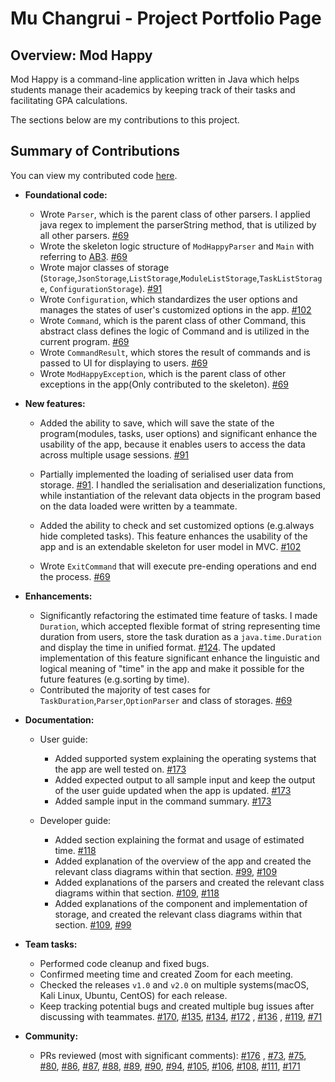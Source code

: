 # Mu Changrui - Project Portfolio Page

## Overview: Mod Happy

Mod Happy is a command-line application written in Java which helps students manage their academics by keeping track of their tasks and facilitating GPA calculations.

The sections below are my contributions to this project.

## Summary of Contributions
You can view my contributed code [here](https://nus-cs2113-ay2122s2.github.io/tp-dashboard/?search=Ch40gRv1-Mu&breakdown=true).

- **Foundational code:**
  - Wrote `Parser`, which is the parent class of other parsers. I applied java regex to implement the parserString method, that is utilized by all other parsers. [#69](https://github.com/AY2122S2-CS2113T-T10-3/tp/pull/69)
  - Wrote the skeleton logic structure of `ModHappyParser` and `Main` with referring to [AB3](https://github.com/se-edu/addressbook-level3). [#69](https://github.com/AY2122S2-CS2113T-T10-3/tp/pull/69)
  - Wrote major classes of storage (`Storage`,`JsonStorage`,`ListStorage`,`ModuleListStorage`,`TaskListStorage`, `ConfigurationStorage`). [#91](https://github.com/AY2122S2-CS2113T-T10-3/tp/pull/91)
  - Wrote `Configuration`, which standardizes the user options and manages the states of user's customized options in the app. [#102](https://github.com/AY2122S2-CS2113T-T10-3/tp/pull/102)
  - Wrote `Command`, which is the parent class of other Command, this abstract class defines the logic of Command and is utilized in the current program. [#69](https://github.com/AY2122S2-CS2113T-T10-3/tp/pull/69)
  - Wrote `CommandResult`, which stores the result of commands and is passed to UI for displaying to users. [#69](https://github.com/AY2122S2-CS2113T-T10-3/tp/pull/69)
  - Wrote `ModHappyException`, which is the parent class of other exceptions in the app(Only contributed to the skeleton). [#69](https://github.com/AY2122S2-CS2113T-T10-3/tp/pull/69)
    

- **New features:**
    - Added the ability to save, which will save the state of the program(modules, tasks, user options) and significant enhance the usability of the app, because it enables users to access the data across multiple usage sessions. [#91](https://github.com/AY2122S2-CS2113T-T10-3/tp/pull/91)

    - Partially implemented the loading of serialised user data from storage. [#91](https://github.com/AY2122S2-CS2113T-T10-3/tp/pull/91). I handled the serialisation and deserialization functions, while instantiation of the relevant data objects in the program based on the data loaded were written by a teammate.
    - Added the ability to check and set customized options (e.g.always hide completed tasks). This feature enhances the usability of the app and is an extendable skeleton for user model in MVC. [#102](https://github.com/AY2122S2-CS2113T-T10-3/tp/pull/102)
    - Wrote `ExitCommand` that will execute pre-ending operations and end the process.  [#69](https://github.com/AY2122S2-CS2113T-T10-3/tp/pull/69)

- **Enhancements:**
    - Significantly refactoring the estimated time feature of tasks. I made `Duration`, which accepted flexible format of string representing time duration from users, store the task duration as a `java.time.Duration` and display the time in unified format. [#124](https://github.com/AY2122S2-CS2113T-T10-3/tp/pull/124). The updated implementation of this feature significant enhance the linguistic and logical meaning of "time" in the app and make it possible for the future features (e.g.sorting by time).
    - Contributed the majority of test cases for `TaskDuration`,`Parser`,`OptionParser` and class of storages. [#69](https://github.com/AY2122S2-CS2113T-T10-3/tp/pull/69)


- **Documentation:**
    - User guide:
        - Added supported system explaining the operating systems that the app are well tested on. [#173](https://github.com/AY2122S2-CS2113T-T10-3/tp/pull/173)
        - Added expected output to all sample input and keep the output of the user guide updated when the app is updated. [#173](https://github.com/AY2122S2-CS2113T-T10-3/tp/pull/173)
        - Added sample input in the command summary. [#173](https://github.com/AY2122S2-CS2113T-T10-3/tp/pull/173)
      
    - Developer guide:
        - Added section explaining the format and usage of estimated time. [#118](https://github.com/AY2122S2-CS2113T-T10-3/tp/pull/118)
        - Added explanation of the overview of the app and created the relevant class diagrams within that section. [#99](https://github.com/AY2122S2-CS2113T-T10-3/tp/pull/99),  [#109](https://github.com/AY2122S2-CS2113T-T10-3/tp/pull/109)
        - Added explanations of the parsers and created the relevant class diagrams within that section.  [#109](https://github.com/AY2122S2-CS2113T-T10-3/tp/pull/109), [#118](https://github.com/AY2122S2-CS2113T-T10-3/tp/pull/118)
        - Added explanations of the component and implementation of storage, and created the relevant class diagrams within that section. [#109](https://github.com/AY2122S2-CS2113T-T10-3/tp/pull/109), [#99](https://github.com/AY2122S2-CS2113T-T10-3/tp/pull/99)

- **Team tasks:**
    - Performed code cleanup and fixed bugs.
    - Confirmed meeting time and created Zoom for each meeting.
    - Checked the releases `v1.0` and `v2.0` on multiple systems(macOS, Kali Linux, Ubuntu, CentOS) for each release.
    - Keep tracking potential bugs and created multiple bug issues after discussing with teammates. [#170](https://github.com/AY2122S2-CS2113T-T10-3/tp/issues/170), [#135](https://github.com/AY2122S2-CS2113T-T10-3/tp/issues/135), [#134](https://github.com/AY2122S2-CS2113T-T10-3/tp/issues/134), [#172](https://github.com/AY2122S2-CS2113T-T10-3/tp/issues/172) , [#136](https://github.com/AY2122S2-CS2113T-T10-3/tp/issues/136) , [#119](https://github.com/AY2122S2-CS2113T-T10-3/tp/issues/119), [#71](https://github.com/AY2122S2-CS2113T-T10-3/tp/issues/71)


- **Community:**
    - PRs reviewed (most with significant comments): [#176](https://github.com/AY2122S2-CS2113T-T10-3/tp/pull/176) , [#73](https://github.com/AY2122S2-CS2113T-T10-3/tp/pull/73), [#75](https://github.com/AY2122S2-CS2113T-T10-3/tp/pull/75), [#80](https://github.com/AY2122S2-CS2113T-T10-3/tp/pull/80), [#86](https://github.com/AY2122S2-CS2113T-T10-3/tp/pull/86), [#87](https://github.com/AY2122S2-CS2113T-T10-3/tp/pull/87), [#88](https://github.com/AY2122S2-CS2113T-T10-3/tp/pull/88), [#89](https://github.com/AY2122S2-CS2113T-T10-3/tp/pull/89), [#90](https://github.com/AY2122S2-CS2113T-T10-3/tp/pull/90), [#94](https://github.com/AY2122S2-CS2113T-T10-3/tp/pull/94), [#105](https://github.com/AY2122S2-CS2113T-T10-3/tp/pull/105), [#106](https://github.com/AY2122S2-CS2113T-T10-3/tp/pull/106), [#108](https://github.com/AY2122S2-CS2113T-T10-3/tp/pull/108), [#111](https://github.com/AY2122S2-CS2113T-T10-3/tp/pull/111), [#171](https://github.com/AY2122S2-CS2113T-T10-3/tp/pull/171)


